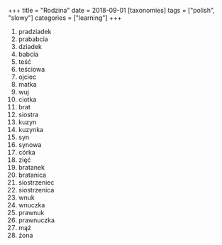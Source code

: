+++
title = "Rodzina"
date = 2018-09-01
[taxonomies]
tags = ["polish", "slowy"]
categories = ["learning"]
+++
1. pradziadek
2. prababcia
3. dziadek
4. babcia
5. teść
6. teściowa
7. ojciec
8. matka
9. wuj
10. ciotka
11. brat
12. siostra
13. kuzyn
14. kuzynka
15. syn
16. synowa
17. córka
18. zięć
19. bratanek
20. bratanica
21. siostrzeniec
22. siostrzenica
23. wnuk
24. wnuczka
25. prawnuk
26. prawnuczka
27. mąż
28. żona